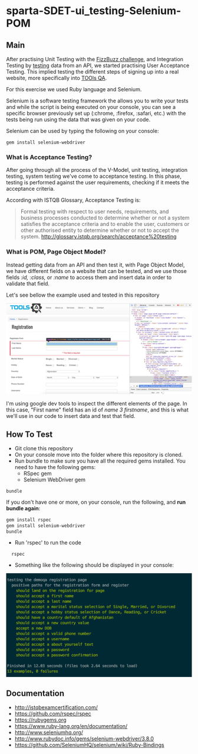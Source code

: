 # sparta-SDET-ui_testing-Selenium-POM

## Main
After practising Unit Testing with the [FizzBuzz challenge](https://github.com/coding-sue-true/sparta-SDET-unit_testing-fizzbuzz), and Integration Testing by [testing](https://github.com/coding-sue-true/sparta-SDET-integration_testing-SOM) data from an API, we started practising User Acceptance Testing.
This implied testing the different steps of signing up into a real website, more specifically into [TOOls QA](http://demoqa.com/registration/).

For this exercise we used Ruby language and Selenium.

Selenium is a software testing framework the allows you to write your tests and while the script is being executed on your console, you can see a specific browser previously set up (:chrome, :firefox, :safari, etc.) with the tests being run using the data that was given on your code.

Selenium can be used by typing the following on your console:
```
gem install selenium-webdriver
```


### What is Acceptance Testing?
After going through all the process of the V-Model, unit testing, integration testing, system testing we've come to acceptance testing. In this phase, testing is performed against the user requirements, checking if it meets the acceptance criteria.

According with ISTQB Glossary, Acceptance Testing is:

> Formal testing with respect to user needs, requirements, and business processes conducted to determine whether or not a system satisfies the acceptance criteria and to enable the user, customers or other authorised entity to determine whether or not to accept the system.
>http://glossary.istqb.org/search/acceptance%20testing

### What is POM, Page Object Model?
Instead getting data from an API and then test it, with Page Object Model, we have different fields on a website that can be tested, and we use those fields _:id, :class,_ or _:name_ to access them and insert data in order to validate that field.

Let's see bellow the example used and tested in this repository

![Tools QA](/images/toolsqa.png)

I'm using google dev tools to inspect the different elements of the page.
In this case, "First name" field has an id of _name 3 firstname_, and this is what we'll use in our code to insert data and test that field.


## How To Test
- Git clone this repository
- On your console move into the folder where this repository is cloned.
- Run bundle to make sure you have all the required gems installed. You need to have the following gems:
  - RSpec gem
  - Selenium WebDriver gem

```
bundle
```
If you don't have one or more, on your console, run the following, and **run bundle again**:
```
gem install rspec
gem install selenium-webdriver
bundle
```
- Run 'rspec' to run the code
```
  rspec
```
- Something like the following should be displayed in your console:

![Test](/images/test.png)


## Documentation
- http://istqbexamcertification.com/
- https://github.com/rspec/rspec
- https://rubygems.org
- https://www.ruby-lang.org/en/documentation/
- http://www.seleniumhq.org/
- http://www.rubydoc.info/gems/selenium-webdriver/3.8.0
- https://github.com/SeleniumHQ/selenium/wiki/Ruby-Bindings
